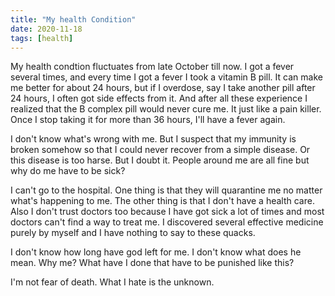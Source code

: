 ```yaml
---
title: "My health Condition"
date: 2020-11-18
tags: [health]
---
```


My health condtion fluctuates from late October till now. I got a fever several times, and every time I got a fever I took a vitamin B pill. It can make me better for about 24 hours, but if I overdose, say I take another pill after 24 hours, I often got side effects from it. And after all these experience I realized that the B complex pill would never cure me. It just like a pain killer. Once I stop taking it for more than 36 hours, I'll have a fever again.



I don't know what's wrong with me. But I suspect that my immunity is broken somehow so that I could never recover from a simple disease. Or this disease is too harse. But I doubt it. People around me are all fine but why do me have to be sick?



I can't go to the hospital. One thing is that they will quarantine me no matter what's happening to me. The other thing is that I don't have a health care. Also I don't trust doctors too because I have got sick a lot of times and most doctors can't find a way to treat me. I discovered several effective medicine purely by myself and I have nothing to say to these quacks.

I don't know how long have god left for me. I don't know what does he mean. Why me? What have I done that have to be punished like this?

I'm not fear of death. What I hate is the unknown. 


